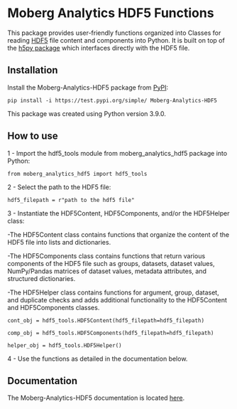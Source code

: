 # Moberg Analytics HDF5 Functions

This package provides user-friendly functions organized into Classes for reading [HDF5](https://www.hdfgroup.org/solutions/hdf5/) file content and components into Python. It is built on top of the [h5py package](https://www.h5py.org/) which interfaces directly with the HDF5 file. 

## Installation

Install the Moberg-Analytics-HDF5 package from [PyPI](https://test.pypi.org/project/Moberg-Analytics-HDF5/):

    pip install -i https://test.pypi.org/simple/ Moberg-Analytics-HDF5
    
This package was created using Python version 3.9.0.

## How to use

1 - Import the hdf5_tools module from moberg_analytics_hdf5 package into Python:
	
	from moberg_analytics_hdf5 import hdf5_tools
	
2 - Select the path to the HDF5 file:

	hdf5_filepath = r"path to the hdf5 file"
	
3 - Instantiate the HDF5Content, HDF5Components, and/or the HDF5Helper class:

-The HDF5Content class contains functions that organize the content of the HDF5 file into lists and dictionaries.

-The HDF5Components class contains functions that return various components of the HDF5 file such as
groups, datasets, dataset values, NumPy/Pandas matrices of dataset values, metadata attributes, and structured dictionaries.

-The HDF5Helper class contains functions for argument, group, dataset, and duplicate checks and adds additional functionality to the HDF5Content and HDF5Components classes.

	cont_obj = hdf5_tools.HDF5Content(hdf5_filepath=hdf5_filepath)
	
	comp_obj = hdf5_tools.HDF5Components(hdf5_filepath=hdf5_filepath)
	
	helper_obj = hdf5_tools.HDF5Helper()
	
4 - Use the functions as detailed in the documentation below.

## Documentation 

The Moberg-Analytics-HDF5 documentation is located [here](https://moberg-analytics-inc.github.io/Moberg-Analytics-HDF5-Documentation/).
